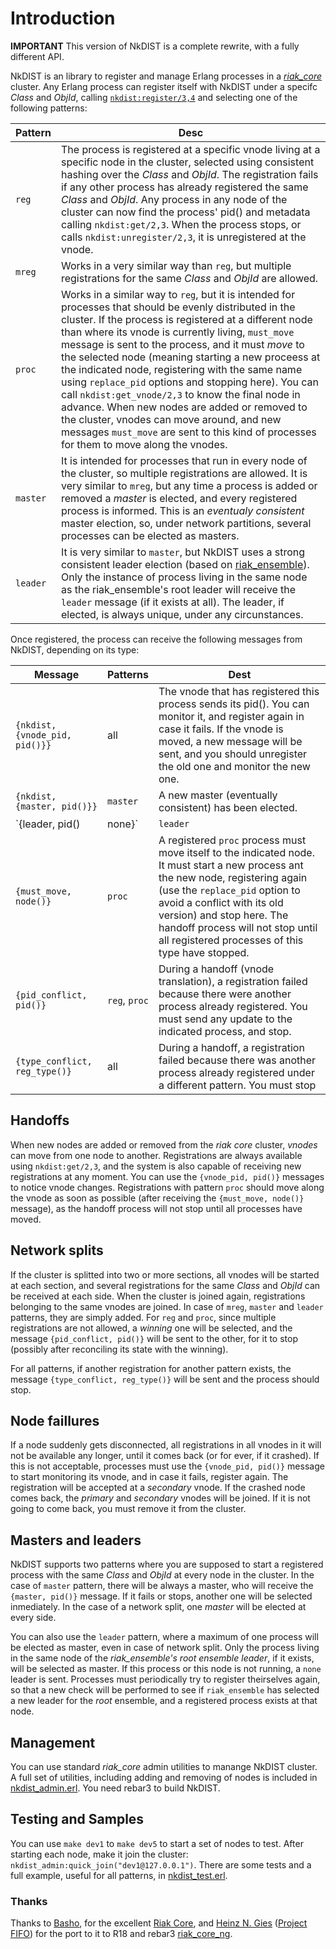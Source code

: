 # Introduction

**IMPORTANT**
 This version of NkDIST is a complete rewrite, with a fully different API.
 
NkDIST is an library to register and manage Erlang processes in a [_riak_core_](https://github.com/basho/riak_core) cluster. Any Erlang process can register itself with NkDIST under a specifc _Class_ and _ObjId_, calling [`nkdist:register/3,4`](src/nkdist.erl) and selecting one of the following patterns:

Pattern|Desc
---|---
`reg`|The process is registered at a specific vnode living at a specific node in the cluster, selected using consistent hashing over the _Class_ and _ObjId_. The registration fails if any other process has already registered the same _Class_ and _ObjId_. Any process in any node of the cluster can now find the process' pid() and metadata calling `nkdist:get/2,3`. When the process stops, or calls `nkdist:unregister/2,3`, it is unregistered at the vnode.
`mreg`|Works in a very similar way than `reg`, but multiple registrations for the same _Class_ and _ObjId_ are allowed.
`proc`|Works in a similar way to `reg`, but it is intended for processes that should be evenly distributed in the cluster. If the process is registered at a different node than where its vnode is currently living, `must_move` message is sent to the process, and it must _move_ to the selected node (meaning starting a new proceess at the indicated node, registering with the same name using `replace_pid` options and stopping here). You can call `nkdist:get_vnode/2,3` to know the final node in advance. When new nodes are added or removed to the cluster, vnodes can move around, and new messages `must_move` are sent to this kind of processes for them to move along the vnodes.
`master`|It is intended for processes that run in every node of the cluster, so multiple registrations are allowed. It is very similar to `mreg`, but any time a process is added or removed a _master_ is elected, and every registered process is informed. This is an _eventualy consistent_ master election, so, under network partitions, several processes can be elected as masters.
`leader`|It is very similar to `master`, but NkDIST uses a strong consistent leader election (based on [riak_ensemble](https://github.com/basho/riak_ensemble)). Only the instance of process living in the same node as the riak_ensemble's root leader will receive the `leader` message (if it exists at all). The leader, if elected, is always unique, under any circunstances.

Once registered, the process can receive the following messages from NkDIST, depending on its type:

Message|Patterns|Dest
---|---|---
`{nkdist, {vnode_pid, pid()}}`|all|The vnode that has registered this process sends its pid(). You can monitor it, and register again in case it fails. If the vnode is moved, a new message will be sent, and you should unregister the old one and monitor the new one.
`{nkdist, {master, pid()}}`|`master`|A new master (eventually consistent) has been elected.
 `{leader, pid()|none}`|`leader`|A new leader has been elected, or no leader is currently available. In the later case, you can register again to force a new election.
 `{must_move, node()}`|`proc`|A registered `proc` process must move itself to the indicated node. It must start a new process ant the new node, registering again (use the `replace_pid` option to avoid a conflict with its old version) and stop here. The handoff process will not stop until all registered processes of this type have stopped.
  `{pid_conflict, pid()}`|`reg`, `proc`|During a handoff (vnode translation), a registration failed because there were another process already registered. You must send any update to the indicated process, and stop.
 `{type_conflict, reg_type()}`|all|During a handoff, a registration failed because there was another process already registered under a different pattern. You must stop
 
## Handoffs
 
 When new nodes are added or removed from the _riak core_ cluster, _vnodes_ can move from one node to another. Registrations are always available using `nkdist:get/2,3`, and the system is also capable of receiving new registrations at any moment. You can use the `{vnode_pid, pid()}` messages to notice vnode changes. Registrations with pattern `proc` should move along the vnode as soon as possible (after receiving the `{must_move, node()}` message), as the handoff process will not stop until all processes have moved.
 
## Network splits
 
 If the cluster is splitted into two or more sections, all vnodes will be started at each section, and several registrations for the same _Class_ and _ObjId_ can be received at each side. When the cluster is joined again, registrations belonging to the same vnodes are joined. In case of `mreg`, `master` and `leader` patterns, they are simply added. For `reg` and `proc`, since multiple registrations are not allowed, a _winning_ one will be selected, and the message `{pid_conflict, pid()}` will be sent to the other, for it to stop (possibly after reconciling its state with the winning). 
 
 For all patterns, if another registration for another pattern exists, the message `{type_conflict, reg_type()}` will be sent and the process should stop.
 
 
## Node faillures
 
 If a node suddenly gets disconnected, all registrations in all vnodes in it will not be available any longer, until it comes back (or for ever, if it crashed). If this is not acceptable, processes must use the `{vnode_pid, pid()}` message to start monitoring its vnode, and in case it fails, register again. The registration will be accepted at a _secondary_ vnode. If the crashed node comes back, the _primary_ and _secondary_ vnodes will be joined. If it is not going to come back, you must remove it from the cluster.
 
## Masters and leaders
 
 NkDIST supports two patterns where you are supposed to start a registered process with the same _Class_ and _ObjId_ at every node in the cluster. In the case of `master` pattern, there will be always a master, who will receive the `{master, pid()}` message. If it fails or stops, another one will be selected inmediately. In the case of a network split, one _master_ will be elected at every side.
 
 You can also use the `leader` pattern, where a maximum of one process will be elected as master, even in case of network split. Only the process living in the same node of the _riak_ensemble's root ensemble leader_, if it exists, will be selected as master. If this process or this node is not running, a `none` leader is sent. Processes must periodically try to register theirselves again, so that a new check will be performed to see if `riak_ensemble` has selected a new leader for the _root_ ensemble, and a registered process exists at that node.
 
 
## Management
 
 You can use standard _riak_core_ admin utilities to manange NkDIST cluster. A full set of utilities, including adding and removing of nodes is included in [nkdist_admin.erl](src/nkdist_admin.erl). You need rebar3 to build NkDIST.
 
 
## Testing and Samples
 
 You can use `make dev1` to `make dev5` to start a set of nodes to test. After starting each node, make it join the cluster: `nkdist_admin:quick_join("dev1@127.0.0.1")`. There are some tests and a full example, useful for all patterns, in [nkdist_test.erl](src/nkdist_test.erl).
 
 
 ### Thanks
 Thanks to [Basho](http://basho.com), for the excellent [Riak Core](https://github.com/basho/riak_core), and [Heinz N. Gies](https://github.com/Licenser) ([Project FIFO](https://project-fifo.net)) for the port to it to R18 and rebar3 [riak_core_ng](https://github.com/project-fifo/riak_core).
 
 
 
 
 
 
 
 
 
 

